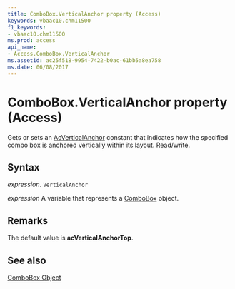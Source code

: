 ```yaml
---
title: ComboBox.VerticalAnchor property (Access)
keywords: vbaac10.chm11500
f1_keywords:
- vbaac10.chm11500
ms.prod: access
api_name:
- Access.ComboBox.VerticalAnchor
ms.assetid: ac25f518-9954-7422-b0ac-61bb5a8ea758
ms.date: 06/08/2017
---
```



# ComboBox.VerticalAnchor property (Access)

Gets or sets an [AcVerticalAnchor](Access.AcVerticalAnchor.md) constant that indicates how the specified combo box is anchored vertically within its layout. Read/write.


## Syntax

 _expression_. `VerticalAnchor`

 _expression_ A variable that represents a [ComboBox](Access.ComboBox.md) object.


## Remarks

The default value is  **acVerticalAnchorTop**.


## See also


[ComboBox Object](Access.ComboBox.md)

